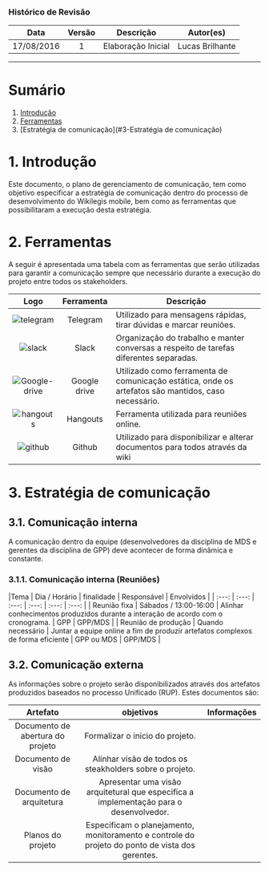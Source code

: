### Histórico de Revisão

| Data | Versão | Descrição | Autor(es) |
| :---: | :---: | --- | :---: |
| 17/08/2016 | 1 | Elaboração Inicial | Lucas Brilhante |

***

# Sumário

1.  [Introdução](#1-Introdução)
2.  [Ferramentas](#2-ferramentas)
3.  [Estratégia de comunicação](#3-Estratégia de comunicação)

# 1. Introdução

Este documento, o plano de gerenciamento de comunicação, tem como objetivo especificar a estratégia de comunicação dentro do processo de desenvolvimento do Wikilegis mobile, bem como as ferramentas que possibilitaram a execução desta estratégia. 

# 2. Ferramentas

A seguir é apresentada uma tabela com as ferramentas que serão utilizadas para garantir a comunicação sempre que necessário durante a execução do projeto entre todos os stakeholders.

| Logo | Ferramenta | Descrição |
| :---: | :---: | --- |
| ![telegram](https://raw.githubusercontent.com/wiki/fga-gpp-mds/2016.2-Time01-WikiLegis/imagens/telegram.png) | Telegram | Utilizado para mensagens rápidas, tirar dúvidas e marcar reuniões. |
| ![slack](https://raw.githubusercontent.com/wiki/fga-gpp-mds/2016.2-Time01-WikiLegis/imagens/slack.png) | Slack | Organização do trabalho e manter conversas a respeito de tarefas diferentes separadas. |
| ![Google-drive](https://raw.githubusercontent.com/wiki/fga-gpp-mds/2016.2-Time01-WikiLegis/imagens/Google-Drive.png) | Google drive | Utilizado como ferramenta de comunicação estática, onde os artefatos são mantidos, caso necessário. |
| ![hangouts](https://raw.githubusercontent.com/wiki/fga-gpp-mds/2016.2-Time01-WikiLegis/imagens/hangouts.png) | Hangouts | Ferramenta utilizada para reuniões online. |
| ![github](https://raw.githubusercontent.com/wiki/fga-gpp-mds/2016.2-Time01-WikiLegis/imagens/github.png) | Github | Utilizado para disponibilizar e alterar documentos para todos através da wiki |

# 3. Estratégia de comunicação
## 3.1. Comunicação interna

A comunicação dentro da equipe (desenvolvedores da disciplina de MDS e gerentes da disciplina de GPP) deve acontecer de forma dinâmica e constante.

### 3.1.1. Comunicação interna (Reuniões)

|Tema | Dia / Horário | finalidade | Responsável | Envolvidos |
| :---: | :---: | :---: | :---: | :---: | :---: |
| Reunião fixa | Sábados / 13:00-16:00 | Alinhar conhecimentos produzidos durante a interação de acordo com o cronograma. | GPP | GPP/MDS |
| Reunião de produção | Quando necessário | Juntar a equipe online a fim de produzir artefatos complexos de forma eficiente | GPP ou MDS | GPP/MDS |

## 3.2. Comunicação externa

As informações sobre o projeto serão disponibilizados através dos artefatos produzidos baseados no processo Unificado (RUP). Estes documentos são:

| Artefato | objetivos | Informações |
| :---: | :---: | :---: |
| Documento de abertura do projeto | Formalizar o inicio do projeto. | |
| Documento de visão | Alinhar visão de todos os steakholders sobre o projeto. | |
| Documento de arquitetura | Apresentar uma visão arquitetural que especifica a implementação para o desenvolvedor. | |
| Planos do projeto | Especificam o planejamento, monitoramento e controle do projeto do ponto de vista dos gerentes. | |
